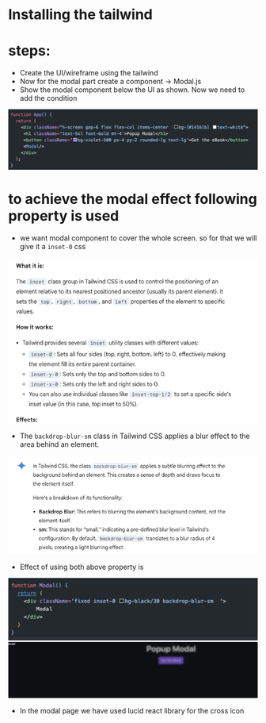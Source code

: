 # Installing the tailwind

# steps:

- Create the UI/wireframe using the tailwind
- Now for the modal part create a component -> Modal.js
- Show the modal component below the UI as shown. Now we need to add the condition

![Where to import the component](./src/Images/1.png)

# to achieve the modal effect following property is used

- we want modal component to cover the whole screen. so for that we will give it a `inset-0` css

![Inset Property](./src/Images/2.png)

- The `backdrop-blur-sm` class in Tailwind CSS applies a blur effect to the area behind an element.

![backdrop-blum Property](./src/Images/3.png)

- Effect of using both above property is

![Code](./src/Images/4.png) ![Inset Property](./src/Images/5.png)

- In the modal page we have used lucid react library for the cross icon
